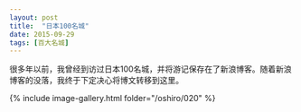 ```yaml
---
layout: post
title:  "日本100名城"
date: 2015-09-29
tags: [百大名城]
---
```


很多年以前，我曾经到访过日本100名城，并将游记保存在了新浪博客。随着新浪博客的没落，我终于下定决心将博文转移到这里。

{% include image-gallery.html folder="/oshiro/020" %}
